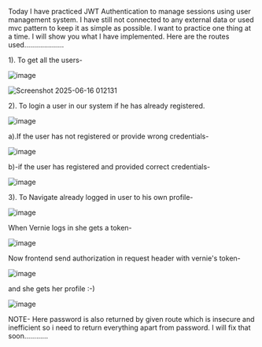 Today I have practiced JWT Authentication to manage sessions using user management system. I have still not connected to any external data or used mvc pattern to keep it as simple as possible. I want to practice one thing at a time.
I will show you what I have implemented. Here are the routes used....................

1). To get all the users-

![image](https://github.com/user-attachments/assets/28fcd392-c91c-41d9-b2ef-ed6781783589)

![Screenshot 2025-06-16 012131](https://github.com/user-attachments/assets/5ee45867-2a60-4db5-9a7b-240ffcc9f29f)

2). To login a user in our system if he has already registered.

![image](https://github.com/user-attachments/assets/34650d57-80e8-47c3-a778-dd09ed9f7006)


  a).If the user has not registered or provide wrong credentials-
  
![image](https://github.com/user-attachments/assets/6f689a44-b8cd-4c5d-9c5b-c9531049e7d4)

    

  b)-if the user has registered and provided correct credentials-
  
![image](https://github.com/user-attachments/assets/5fdf8f5a-6945-46da-b226-cf7c0cb9ecec)


3). To Navigate already logged in user to his own profile-

  ![image](https://github.com/user-attachments/assets/b2e80e58-4437-4e5a-b632-f226c42b515a)

  When Vernie logs in she gets a token-
  
  ![image](https://github.com/user-attachments/assets/8e2870bf-6461-4c1e-b16a-6b4e1a91867a)

  Now frontend send authorization in request header with vernie's token-
  
  ![image](https://github.com/user-attachments/assets/7e049b37-0b6c-4fe9-b5f6-03d37bc3653d)

  and she gets her profile :-)
  
  ![image](https://github.com/user-attachments/assets/64ba9087-2450-4f68-9b49-e8906eb1db5c)


NOTE- Here password is also returned by given route which is insecure and inefficient so i need to return everything apart from password. I will fix that soon............

